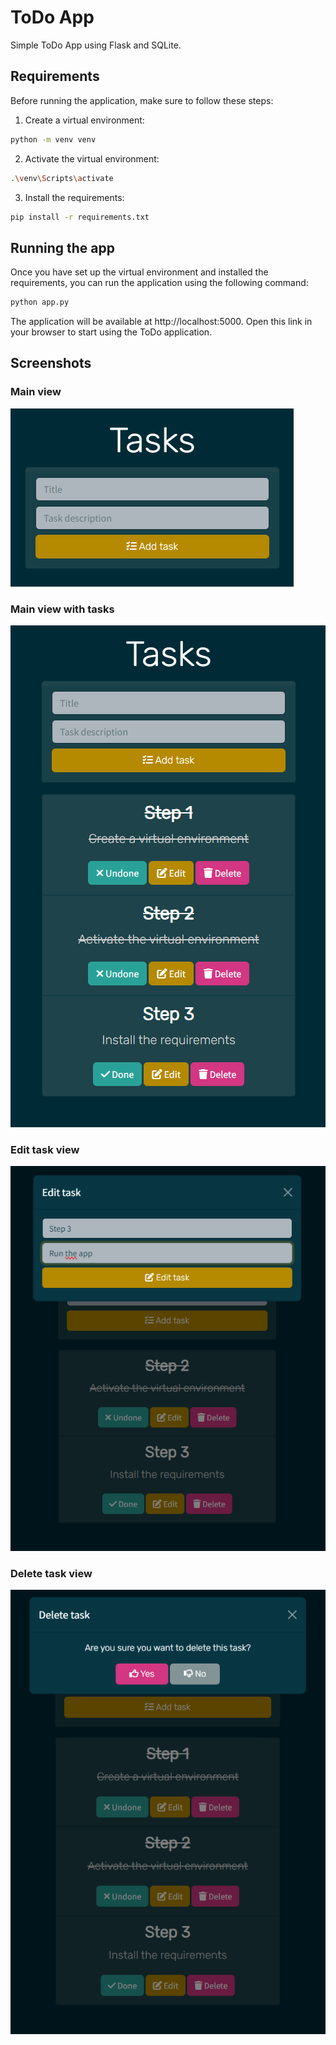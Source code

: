 # ToDo App
Simple ToDo App using Flask and SQLite.

## Requirements
Before running the application, make sure to follow these steps:

1. Create a virtual environment:
```bash
python -m venv venv
```

2. Activate the virtual environment:
```bash
.\venv\Scripts\activate
```

3. Install the requirements:
```bash
pip install -r requirements.txt
```

## Running the app
Once you have set up the virtual environment and installed the requirements, you can run the application using the following command:
```bash
python app.py
```
The application will be available at http://localhost:5000. Open this link in your browser to start using the ToDo application.

## Screenshots
### Main view
![Main View](/static/screenshots/index.png)

### Main view with tasks
![Main view with tasks](/static/screenshots/tasks.png)

### Edit task view
![Edit task view](/static/screenshots/edit_task.png)

### Delete task view
![Delete task view](/static/screenshots/delete_task.png)

